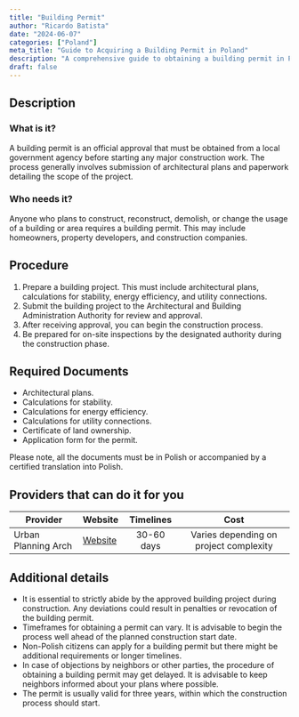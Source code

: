 ```yaml
---
title: "Building Permit"
author: "Ricardo Batista"
date: "2024-06-07"
categories: ["Poland"]
meta_title: "Guide to Acquiring a Building Permit in Poland"
description: "A comprehensive guide to obtaining a building permit in Poland including procedure, required documents, and other essential details."
draft: false
---
```


## Description
### What is it?
A building permit is an official approval that must be obtained from a local government agency before starting any major construction work. The process generally involves submission of architectural plans and paperwork detailing the scope of the project.

### Who needs it?
Anyone who plans to construct, reconstruct, demolish, or change the usage of a building or area requires a building permit. This may include homeowners, property developers, and construction companies.

## Procedure
1. Prepare a building project. This must include architectural plans, calculations for stability, energy efficiency, and utility connections. 
2. Submit the building project to the Architectural and Building Administration Authority for review and approval. 
3. After receiving approval, you can begin the construction process. 
4. Be prepared for on-site inspections by the designated authority during the construction phase.

## Required Documents
- Architectural plans.
- Calculations for stability.
- Calculations for energy efficiency.
- Calculations for utility connections.
- Certificate of land ownership.
- Application form for the permit.

Please note, all the documents must be in Polish or accompanied by a certified translation into Polish.

## Providers that can do it for you

| Provider        |     Website     |     Timelines    |       Cost      |
| --------------- | --------------- |  :-------------: | :-------------: |
| Urban Planning Arch    |  [Website](https://urbanplanarch.com)      |      30-60 days    |        Varies depending on project complexity       |

## Additional details
- It is essential to strictly abide by the approved building project during construction. Any deviations could result in penalties or revocation of the building permit.
- Timeframes for obtaining a permit can vary. It is advisable to begin the process well ahead of the planned construction start date.
- Non-Polish citizens can apply for a building permit but there might be additional requirements or longer timelines.
- In case of objections by neighbors or other parties, the procedure of obtaining a building permit may get delayed. It is advisable to keep neighbors informed about your plans where possible.
- The permit is usually valid for three years, within which the construction process should start.